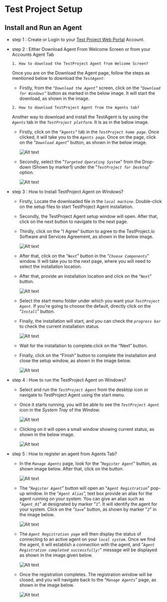 # Test Project Setup
## Install and Run an Agent

- step 1 : Create or Login to your [Test Project Web Portal](https://testproject.io/) Account.
- step 2 : Either Download Agent From Welcome Screen or from your Accounts Agent Tab

    `1. How to download the TestProject Agent from Welcome Screen?`
    
    Once you are on the Download the Agent page, follow the steps as mentioned below to download the *`TestAgent`*:

    - Firstly, from the *`“Download the Agent”`* screen, click on the *`“Download for Windows”`* button as marked in the below image. It will start the download, as shown in the image.

    `2. How to download TestProject Agent from the Agents tab?`
    
    Another way to download and install the TestAgent is by using the *`Agents`* tab in the *`TestProject platform`*. It is as in the below image.

    - Firstly, click on the *`“Agents”`* tab in the *`TestProject home page`*. Once clicked, it will take you to the *`Agents page`*. Once on the page, click on the "*`Download Agent`*" button, as shown in the below image.

        ![Alt text](../AutomationTesting(TestProject)/_images/TestProjectAgentsTab.png)

    - Secondly, select the "*`Targeted Operating System`*" from the Drop-down (Shown by marker1) under the "*`TestProject for Desktop`*" option.


        ![Alt text](../AutomationTesting(TestProject)/_images/TestProjectDownloading.png)

        
- step 3 : How to Install TestProject Agent on Windows?

    - Firstly, Locate the downloaded file in the *`local machine`*. Double-click on the setup files to start TestProject Agent installation.

    - Secondly, the TestProject Agent setup window will open. After that, click on the next button to navigate to the next page.

    - Thirdly, click on the “I Agree” button to agree to the TestProject.io  Software and Services Agreement, as shown in the below image.

    
        ![Alt text](../AutomationTesting(TestProject)/_images/TestProjectAgentInstall.png)

    - After that, click on the “*`Next`*” button in the “*`Choose Components`*” window. It will take you to the next page, where you will need to select the installation location.

    - After that, provide an installation location and click on the “*`Next`*” button.

        ![Alt text](../AutomationTesting(TestProject)/_images/TestProjectInstallationinProgress.png)

    - Select the start menu folder under which you want your *`TestProject Agent`*. If you're going to choose the default, directly click on the “*`Install`*” button.

    - Finally, the installation will start, and you can check the *`progress bar`* to check the current installation status.

        ![Alt text](../AutomationTesting(TestProject)/_images/TestProjectInstallationStatus.png)

    - Wait for the installation to complete.click on the “Next” button.

    - Finally, click on the “Finish” button to complete the installation and close the setup window, as shown in the image below.

        ![Alt text](../AutomationTesting(TestProject)/_images/TestProjectAgentInstallationCompleted.png)
    
- step 4 : How to run the TestProject Agent on Windows?
    
    - Select and run the *`TestProject Agent`* from the desktop icon or navigate to TestProject Agent using the start menu.
    - Once it starts running, you will be able to see the *`TestProject Agent`* icon in the *System Tray* of the *Window*.
  
        ![Alt text](../AutomationTesting(TestProject)/_images/WindowsSearchBar.png)
        
    - Clicking on it will open a small window showing current status, as shown in the below image.

        ![Alt text](../AutomationTesting(TestProject)/_images/TestProjectAgentStatus.png)

- step 5 : How to register an agent from Agents Tab?

    - In the *`Manage Agents`* page, look for the “*`Register Agent`*” button, as shown image below. After that, click on the button.

        ![Alt text](../AutomationTesting(TestProject)/_images/AgentTab.png)

    - The “*`Register Agent`*” button will open an “*`Agent Registration`*” pop-up window. In the “*`Agent Alias`*”, text box provide an alias for the agent running on your system. You can give an alias such as "*`Agent_01`*" at designated by marker "*`1`*". It will identify the agent for your system. Click on the “*`Save`*” button, as shown by marker "*`2`*" in the image below.

        ![Alt text](../AutomationTesting(TestProject)/_images/TestProjectSpecifyAgentAlias.png)

    - The *`Agent Registration page`* will then display the status of connecting to an active agent on your *`local system`*. Once we find the agent, it will establish a connection with the agent, and “*`Agent Registration completed successfully!`*” message will be displayed as shown in the image given below.

        ![Alt text](../AutomationTesting(TestProject)/_images/TestProjectAgentRegistrationSuccessful.png)

    - Once the registration completes. The registration window will be closed, and you will navigate back to the “*`Manage Agents`*” page, as shown in the image below.

        ![Alt text](../AutomationTesting(TestProject)/_images/TestProjectAgentconnectedandReady.png)
